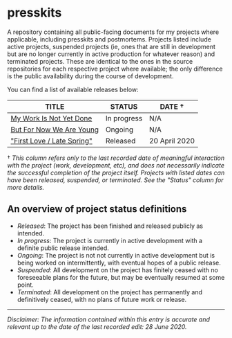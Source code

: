 # presskits
A repository containing all public-facing documents for my projects where applicable, including presskits and postmortems. Projects listed include active projects, suspended projects (ie, ones that are still in development but are no longer currently in active production for whatever reason) and terminated projects. These are identical to the ones in the source repositories for each respective project where available; the only difference is the public availability during the course of development. 

You can find a list of available releases below:

| TITLE                      | STATUS      | DATE † |
|----------------------------|-------------|--------------------|
| [My Work Is Not Yet Done](https://github.com/spncryn/work/) | In progress | N/A |
| [But For Now We Are Young](https://github.com/spncryn/presskits/blob/master/docs/young.md) | Ongoing | N/A |
| ["First Love / Late Spring"](https://github.com/spncryn/spring/) | Released | 20 April 2020 |

† *This column refers only to the last recorded date of meaningful interaction with the project (work, development, etc), and does not necessarily indicate the successful completion of the project itself. Projects with listed dates can have been released, suspended, or terminated. See the "Status" column for more details.*

## An overview of project status definitions

* *Released*: The project has been finished and released publicly as intended.
* *In progress*: The project is currently in active development with a definite public release intended.
* *Ongoing*: The project is not not currently in active development but is being worked on intermittently, with eventual hopes of a public release.
* *Suspended*: All development on the project has finitely ceased with no foreseeable plans for the future, but may be eventually resumed at some point.
* *Terminated*: All development on the project has permanently and definitively ceased, with no plans of future work or release.

---

*Disclaimer: The information contained within this entry is accurate and relevant up to the date of the last recorded edit: 28 June 2020.*
